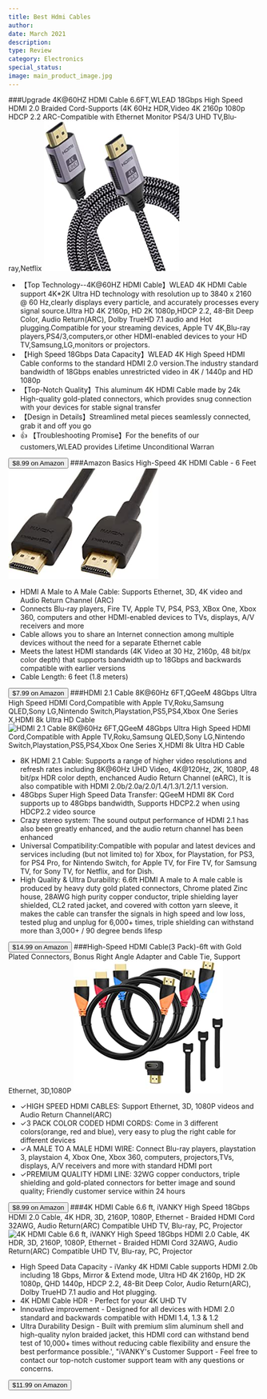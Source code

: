 ```yaml
---
title: Best Hdmi Cables
author: 
date: March 2021
description: 
type: Review
category: Electronics
special_status: 
image: main_product_image.jpg
---
```

###Upgrade 4K@60HZ HDMI Cable 6.6FT,WLEAD 18Gbps High Speed HDMI 2.0 Braided Cord-Supports (4K 60Hz HDR,Video 4K 2160p 1080p HDCP 2.2 ARC-Compatible with Ethernet Monitor PS4/3 UHD TV,Blu-ray,Netflix
![Upgrade 4K@60HZ HDMI Cable 6.6FT,WLEAD 18Gbps High Speed HDMI 2.0 Braided Cord-Supports (4K 60Hz HDR,Video 4K 2160p 1080p HDCP 2.2 ARC-Compatible with Ethernet Monitor PS4/3 UHD TV,Blu-ray,Netflix](./Upgrade4K.jpeg)
- 【Top Technology--4K@60HZ HDMI Cable】WLEAD 4K HDMI Cable support 4K*2K Ultra HD technology with resolution up to 3840 x 2160 @ 60 Hz,clearly displays every particle, and accurately processes every signal source.Ultra HD 4K 2160p, HD 2K 1080p,HDCP 2.2, 48-Bit Deep Color, Audio Return(ARC), Dolby TrueHD 7.1 audio and Hot plugging.Compatible for your streaming devices, Apple TV 4K,Blu-ray players,PS4/3,computers,or other HDMI-enabled devices to your HD TV,Samsung,LG,monitors or projectors.
- 【High Speed 18Gbps Data Capacity】WLEAD 4K High Speed HDMI Cable conforms to the standard HDMI 2.0 version.The industry standard bandwidth of 18Gbps enables unrestricted video in 4K / 1440p and HD 1080p
- 【Top-Notch Quality】This aluminum 4K HDMI Cable made by 24k High-quality gold-plated connectors, which provides snug connection with your devices for stable signal transfer
- 【Design in Details】Streamlined metal pieces seamlessly connected, grab it and off you go
- 👍 【Troubleshooting Promise】For the benefits of our customers,WLEAD provides Lifetime Unconditional Warran

[<button class="button">$8.99 on Amazon</button>](https://www.amazon.com/gp/slredirect/picassoRedirect.html/ref=pa_sp_atf_aps_sr_pg1_1?ie=UTF8&adId=A09818451LCE9FSFBZEHP&url=%2FUpgrade-WLEAD-Cord-Supports-ARC-Compatible-Ethernet%2Fdp%2FB08C35VX68%2Fref%3Dsr_1_1_sspa%3Fdchild%3D1%26keywords%3Dhdmi%2Bcable%26qid%3D1614633041%26sr%3D8-1-spons%26psc%3D1%26smid%3DA103JFG6UYSTTS&qualifier=1614633041&id=3165529049307397&widgetName=sp_atf)
###Amazon Basics High-Speed 4K HDMI Cable - 6 Feet
![Amazon Basics High-Speed 4K HDMI Cable - 6 Feet](./AmazonBas.jpeg)
- HDMI A Male to A Male Cable: Supports Ethernet, 3D, 4K video and Audio Return Channel (ARC)
- Connects Blu-ray players, Fire TV, Apple TV, PS4, PS3, XBox One, Xbox 360, computers and other HDMI-enabled devices to TVs, displays, A/V receivers and more
- Cable allows you to share an Internet connection among multiple devices without the need for a separate Ethernet cable
- Meets the latest HDMI standards (4K Video at 30 Hz, 2160p, 48 bit/px color depth) that supports bandwidth up to 18Gbps and backwards compatible with earlier versions
- Cable Length: 6 feet (1.8 meters)

[<button class="button">$7.99 on Amazon</button>](https://www.amazon.com/AmazonBasics-High-Speed-HDMI-Cable-1-Pack/dp/B014I8SSD0/ref=sr_1_3?dchild=1&keywords=hdmi+cable&qid=1614633041&sr=8-3)
###HDMI 2.1 Cable 8K@60Hz 6FT,QGeeM 48Gbps Ultra High Speed HDMI Cord,Compatible with Apple TV,Roku,Samsung QLED,Sony LG,Nintendo Switch,Playstation,PS5,PS4,Xbox One Series X,HDMI 8k Ultra HD Cable
![HDMI 2.1 Cable 8K@60Hz 6FT,QGeeM 48Gbps Ultra High Speed HDMI Cord,Compatible with Apple TV,Roku,Samsung QLED,Sony LG,Nintendo Switch,Playstation,PS5,PS4,Xbox One Series X,HDMI 8k Ultra HD Cable](https://images-na.ssl-images-amazon.com/images/I/41eB77hi2KL._SY445_SX342_QL70_ML2_.jpg)
- 8K HDMI 2.1 Cable: Supports a range of higher video resolutions and refresh rates including 8K@60Hz UHD Video, 4K@120Hz, 2K, 1080P, 48 bit/px HDR color depth, enchanced Audio Return Channel (eARC), It is also compatible with HDMI 2.0b/2.0a/2.0/1.4/1.3/1.2/1.1 version.
- 48Gbps Super High Speed Data Transfer: QGeeM HDMI 8K Cord supports up to 48Gbps bandwidth, Supports HDCP2.2 when using HDCP2.2 video source
- Crazy stereo system: The sound output performance of HDMI 2.1 has also been greatly enhanced, and the audio return channel has been enhanced
- Universal Compatibility:Compatible with popular and latest devices and services including (but not limited to) for Xbox, for Playstation, for PS3, for PS4 Pro, for Nintendo Switch, for Apple TV, for Fire TV, for Samsung TV, for Sony TV, for Netflix, and for Dish.
- High Quality & Ultra Durability: 6.6ft HDMI A male to A male cable is produced by heavy duty gold plated connectors, Chrome plated Zinc house, 28AWG high purity copper conductor, triple shielding layer shielded, CL2 rated jacket, and covered with cotton yarn sleeve, it makes the cable can transfer the signals in high speed and low loss, tested plug and unplug for 6,000+ times, triple shielding can withstand more than 3,000+ / 90 degree bends lifesp

[<button class="button">$14.99 on Amazon</button>](https://www.amazon.com/QGeeM-Compatible-Samsung-Nintendo-Playstation/dp/B08CKDBQ93/ref=sr_1_5?dchild=1&keywords=hdmi+cable&qid=1614633041&sr=8-5)
###High-Speed HDMI Cable(3 Pack)-6ft with Gold Plated Connectors, Bonus Right Angle Adapter and Cable Tie, Support Ethernet, 3D,1080P
![High-Speed HDMI Cable(3 Pack)-6ft with Gold Plated Connectors, Bonus Right Angle Adapter and Cable Tie, Support Ethernet, 3D,1080P](./HighSpeed.jpeg)
- ✓HIGH SPEED HDMI CABLES: Support Ethernet, 3D, 1080P videos and Audio Return Channel(ARC)
- ✓3 PACK COLOR CODED HDMI CORDS: Come in 3 different colors(orange, red and blue), very easy to plug the right cable for different devices
- ✓A MALE TO A MALE HDMI WIRE: Connect Blu-ray players, playstation 3, playstaion 4, Xbox One, Xbox 360, computers, projectors,TVs, displays, A/V receivers and more with standard HDMI port
- ✓PREMIUM QUALITY HDMI LINE: 32WG copper conductors, triple shielding and gold-plated connectors for better image and sound quality; Friendly customer service within 24 hours

[<button class="button">$8.99 on Amazon</button>](https://www.amazon.com/High-Speed-Corrosion-Resistant-Connectors-Ethernet/dp/B071XTGHFT/ref=sxin_10?ascsubtag=amzn1.osa.4b1d1786-30ae-4994-aca7-728d0b06d156.ATVPDKIKX0DER.en_US&creativeASIN=B071XTGHFT&cv_ct_cx=hdmi+cable&cv_ct_id=amzn1.osa.4b1d1786-30ae-4994-aca7-728d0b06d156.ATVPDKIKX0DER.en_US&cv_ct_pg=search&cv_ct_we=asin&cv_ct_wn=osp-single-source-earns-comm&dchild=1&keywords=hdmi+cables&linkCode=oas&pd_rd_i=B071XTGHFT&pd_rd_r=a91d7585-7b9b-467d-9926-f61588291332&pd_rd_w=hW4Y4&pd_rd_wg=FEw2L&pf_rd_p=35b32c02-1b41-4e49-9b89-0297af2446e1&pf_rd_r=Y8PTP1PZVV7DNSPY2VF4&qid=1614633041&sr=1-1-64f3a41a-73ca-403a-923c-8152c45485fe&tag=geekcontent-20)
###4K HDMI Cable 6.6 ft, iVANKY High Speed 18Gbps HDMI 2.0 Cable, 4K HDR, 3D, 2160P, 1080P, Ethernet - Braided HDMI Cord 32AWG, Audio Return(ARC) Compatible UHD TV, Blu-ray, PC, Projector
![4K HDMI Cable 6.6 ft, iVANKY High Speed 18Gbps HDMI 2.0 Cable, 4K HDR, 3D, 2160P, 1080P, Ethernet - Braided HDMI Cord 32AWG, Audio Return(ARC) Compatible UHD TV, Blu-ray, PC, Projector](https://images-na.ssl-images-amazon.com/images/I/71gqw-xbLyL.__AC_SX300_SY300_QL70_ML2_.jpg)
- High Speed Data Capacity - iVanky 4K HDMI Cable supports HDMI 2.0b including 18 Gbps, Mirror & Extend mode, Ultra HD 4K 2160p, HD 2K 1080p, QHD 1440p, HDCP 2.2, 48-Bit Deep Color, Audio Return(ARC), Dolby TrueHD 7.1 audio and Hot plugging.
- 4K HDMI Cable HDR - Perfect for your 4K UHD TV
- Innovative improvement - Designed for all devices with HDMI 2.0 standard and backwards compatible with HDMI 1.4, 1.3 & 1.2
- Ultra Durability Design - Built with premium slim aluminum shell and high-quality nylon braided jacket, this HDMI cord can withstand bend test of 10,000+ times without reducing cable flexibility and ensure the best performance possible.', "iVANKY's Customer Support - Feel free to contact our top-notch customer support team with any questions or concerns.

[<button class="button">$11.99 on Amazon</button>](https://www.amazon.com/Speed-Cable-iVanky-18Gbps-Ethernet/dp/B07M89LV8J/ref=sxin_10?ascsubtag=amzn1.osa.4b1d1786-30ae-4994-aca7-728d0b06d156.ATVPDKIKX0DER.en_US&creativeASIN=B07M89LV8J&cv_ct_cx=hdmi+cable&cv_ct_id=amzn1.osa.4b1d1786-30ae-4994-aca7-728d0b06d156.ATVPDKIKX0DER.en_US&cv_ct_pg=search&cv_ct_we=asin&cv_ct_wn=osp-single-source-earns-comm&dchild=1&keywords=hdmi+cables&linkCode=oas&pd_rd_i=B07M89LV8J&pd_rd_r=a91d7585-7b9b-467d-9926-f61588291332&pd_rd_w=hW4Y4&pd_rd_wg=FEw2L&pf_rd_p=35b32c02-1b41-4e49-9b89-0297af2446e1&pf_rd_r=Y8PTP1PZVV7DNSPY2VF4&qid=1614633041&sr=1-2-64f3a41a-73ca-403a-923c-8152c45485fe&tag=geekcontent-20)
